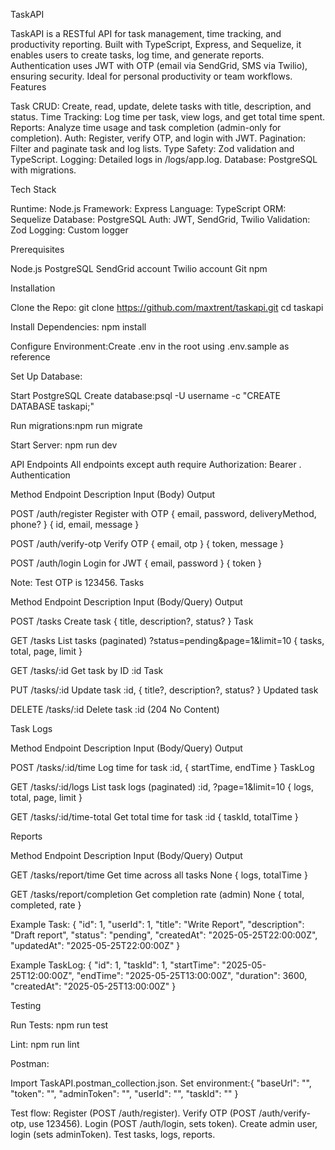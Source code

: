 TaskAPI

TaskAPI is a RESTful API for task management, time tracking, and productivity reporting. Built with TypeScript, Express, and Sequelize, it enables users to create tasks, log time, and generate reports. Authentication uses JWT with OTP (email via SendGrid, SMS via Twilio), ensuring security. Ideal for personal productivity or team workflows.
Features

Task CRUD: Create, read, update, delete tasks with title, description, and status.
Time Tracking: Log time per task, view logs, and get total time spent.
Reports: Analyze time usage and task completion (admin-only for completion).
Auth: Register, verify OTP, and login with JWT.
Pagination: Filter and paginate task and log lists.
Type Safety: Zod validation and TypeScript.
Logging: Detailed logs in /logs/app.log.
Database: PostgreSQL with migrations.

Tech Stack

Runtime: Node.js
Framework: Express
Language: TypeScript
ORM: Sequelize
Database: PostgreSQL
Auth: JWT, SendGrid, Twilio
Validation: Zod
Logging: Custom logger

Prerequisites

Node.js 
PostgreSQL
SendGrid account
Twilio account
Git
npm

Installation

Clone the Repo:
git clone https://github.com/maxtrent/taskapi.git
cd taskapi


Install Dependencies:
npm install


Configure Environment:Create .env in the root using .env.sample as reference


Set Up Database:

Start PostgreSQL
Create database:psql -U username -c "CREATE DATABASE taskapi;"


Run migrations:npm run migrate




Start Server:
npm run dev



API Endpoints
All endpoints except auth require Authorization: Bearer <token>.
Authentication



Method
Endpoint
Description
Input (Body)
Output



POST
/auth/register
Register with OTP
{ email, password, deliveryMethod, phone? }
{ id, email, message }


POST
/auth/verify-otp
Verify OTP
{ email, otp }
{ token, message }


POST
/auth/login
Login for JWT
{ email, password }
{ token }


Note: Test OTP is 123456.
Tasks



Method
Endpoint
Description
Input (Body/Query)
Output



POST
/tasks
Create task
{ title, description?, status? }
Task


GET
/tasks
List tasks (paginated)
?status=pending&page=1&limit=10
{ tasks, total, page, limit }


GET
/tasks/:id
Get task by ID
:id
Task


PUT
/tasks/:id
Update task
:id, { title?, description?, status? }
Updated task


DELETE
/tasks/:id
Delete task
:id
(204 No Content)


Task Logs



Method
Endpoint
Description
Input (Body/Query)
Output



POST
/tasks/:id/time
Log time for task
:id, { startTime, endTime }
TaskLog


GET
/tasks/:id/logs
List task logs (paginated)
:id, ?page=1&limit=10
{ logs, total, page, limit }


GET
/tasks/:id/time-total
Get total time for task
:id
{ taskId, totalTime }


Reports



Method
Endpoint
Description
Input (Body/Query)
Output



GET
/tasks/report/time
Get time across all tasks
None
{ logs, totalTime }


GET
/tasks/report/completion
Get completion rate (admin)
None
{ total, completed, rate }


Example Task:
{
  "id": 1,
  "userId": 1,
  "title": "Write Report",
  "description": "Draft report",
  "status": "pending",
  "createdAt": "2025-05-25T22:00:00Z",
  "updatedAt": "2025-05-25T22:00:00Z"
}

Example TaskLog:
{
  "id": 1,
  "taskId": 1,
  "startTime": "2025-05-25T12:00:00Z",
  "endTime": "2025-05-25T13:00:00Z",
  "duration": 3600,
  "createdAt": "2025-05-25T13:00:00Z"
}

Testing

Run Tests:
npm run test


Lint:
npm run lint


Postman:

Import TaskAPI.postman_collection.json.
Set environment:{
  "baseUrl": "",
  "token": "",
  "adminToken": "",
  "userId": "",
  "taskId": ""
}


Test flow:
Register (POST /auth/register).
Verify OTP (POST /auth/verify-otp, use 123456).
Login (POST /auth/login, sets token).
Create admin user, login (sets adminToken).
Test tasks, logs, reports.


